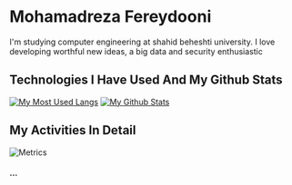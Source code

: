 # Mohamadreza Fereydooni

I'm studying computer engineering at shahid beheshti university. I love developing worthful new ideas, a big data and security enthusiastic

## Technologies I Have Used And My Github Stats
[![My Most Used Langs](https://github-readme-stats.vercel.app/api/top-langs/?username=mohamadreza99&langs_count=5&theme=radical)]()
[![My Github Stats](https://github-readme-stats.vercel.app/api?username=mohamadreza99&show_icons=true&theme=radical)]()

## My Activities In Detail
![Metrics](https://github.com/mohamadreza99/mohamadreza99/blob/main/github-metrics.svg)

#### ...
